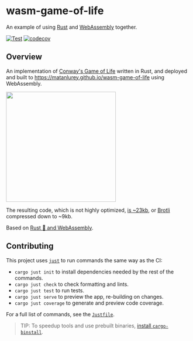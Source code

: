 # wasm-game-of-life

An example of using [Rust][] and [WebAssembly][] together.

[rust]: https://www.rust-lang.org/
[webassembly]: https://webassembly.org/

[![Test](https://github.com/matanlurey/wasm-game-of-life/actions/workflows/test.yml/badge.svg)](https://github.com/matanlurey/wasm-game-of-life/actions/workflows/test.yml)
[![codecov](https://codecov.io/gh/matanlurey/wasm-game-of-life/graph/badge.svg?token=K8rfvGXk1I)](https://codecov.io/gh/matanlurey/wasm-game-of-life)

## Overview

An implementation of [Conway's Game of Life][] written in Rust, and deployed
and built to <https://matanlurey.github.io/wasm-game-of-life> using
WebAssembly.

<img src="https://github.com/user-attachments/assets/3d7e5537-beff-48e9-a95b-f1be542e2ee9" width="300" />

[conway's game of life]: https://en.wikipedia.org/wiki/Conway%27s_Game_of_Life

The resulting code, which is not highly optimized, [is ~23kb][dl], or [Brotli][]
compressed down to ~9kb.

[dl]: https://matanlurey.github.io/wasm-game-of-life/pkg/wasm_game_of_life_bg.wasm
[brotli]: https://en.wikipedia.org/wiki/Brotli

Based on [Rust 🦀 and WebAssembly][book].

[book]: https://rustwasm.github.io/docs/book/introduction.html

## Contributing

This project uses [`just`][] to run commands the same way as the CI:

- `cargo just init` to install dependencies needed by the rest of the commands.
- `cargo just check` to check formatting and lints.
- `cargo just test` to run tests.
- `cargo just serve` to preview the app, re-building on changes.
- `cargo just coverage` to generate and preview code coverage.

[`just`]: https://crates.io/crates/just

For a full list of commands, see the [`Justfile`](./Justfile).

> TIP: To speedup tools and use prebuilt binaries, [install `cargo-binstall`][].

[install `cargo-binstall`]: https://github.com/cargo-bins/cargo-binstall
